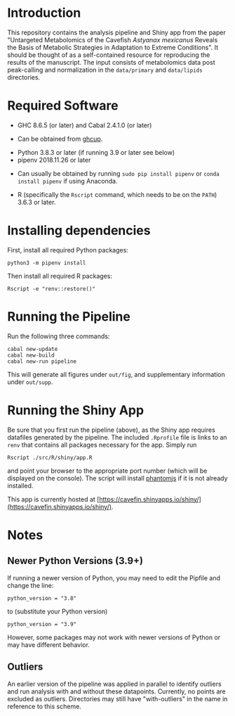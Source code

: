 # Introduction

This repository contains the analysis pipeline and Shiny app from the paper "Untargeted Metabolomics of the Cavefish *Astyanax mexicanus* Reveals the Basis of Metabolic Strategies in Adaptation to Extreme Conditions". It should be thought of as a self-contained resource for reproducing the results of the manuscript. The input consists of metabolomics data post peak-calling and normalization in the `data/primary` and `data/lipids` directories.

# Required Software

* GHC 8.6.5 (or later) and Cabal 2.4.1.0 (or later)
 - Can be obtained from [ghcup](https://www.haskell.org/ghcup/).
* Python 3.8.3 or later (if running 3.9 or later see below)
* pipenv 2018.11.26 or later
 - Can usually be obtained by running `sudo pip install pipenv` or `conda install pipenv` if using Anaconda.
* R (specifically the `Rscript` command, which needs to be on the `PATH`) 3.6.3 or later.

# Installing dependencies

First, install all required Python packages:

```
python3 -m pipenv install
```

Then install all required R packages:

```
Rscript -e "renv::restore()"
```

# Running the Pipeline

Run the following three commands:

```
cabal new-update
cabal new-build
cabal new-run pipeline
```

This will generate all figures under `out/fig`, and supplementary information under `out/supp`.

# Running the Shiny App

Be sure that you first run the pipeline (above), as the Shiny app requires datafiles generated by the pipeline.
The included `.Rprofile` file is links to an `renv` that contains all packages necessary for the app. Simply run

```
Rscript ./src/R/shiny/app.R
```

and point your browser to the appropriate port number (which will be displayed on the console).
The script will install [phantomjs](https://phantomjs.org/) if it is not already installed.

This app is currently hosted at [https://cavefin.shinyapps.io/shiny/](https://cavefin.shinyapps.io/shiny/).

# Notes

## Newer Python Versions (3.9+)

If running a newer version of Python, you may need to edit the Pipfile and change the line:

```
python_version = "3.8"
```

to (substitute your Python version)

```
python_version = "3.9"
```

However, some packages may not work with newer versions of Python or may have different behavior.

## Outliers

An earlier version of the pipeline was applied in parallel to identify outliers and run analysis with and without these datapoints. Currently, no points are excluded as outliers. Directories may still have "with-outliers" in the name in reference to this scheme.

